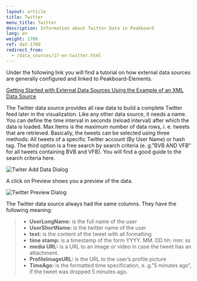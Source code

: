 ```yaml
---
layout: article
title: Twitter
menu_title: Twitter
description: Information about Twitter Data in Peakboard
lang: en
weight: 1700
ref: dat-1700
redirect_from:
  - /data_sources/17-en-twitter.html
---
```

Under the following link you will find a tutorial on how external data sources are generally configured and linked to Peakboard-Elements.

[Getting Started with External Data Sources Using the Example of an XML Data Source](/tutorials/03-en-xml-data.html)

The Twitter data source provides all raw data to build a complete Twitter feed later in the visualization. Like any other data source, it needs a name. You can define the time interval in seconds (reload interval) after which the data is loaded. Max Items is the maximum number of data rows, i. e. tweets that are retrieved.
Basically, the tweets can be selected using three methods: All tweets of a specific Twitter account (By User Name) or hash tag. The third option is a free search by search criteria (e. g.”BVB AND VFB” for all tweets containing BVB and VFB). You will find a good guide to the search criteria here.

![Twiter Add Data Dialog](/assets/images/data-sources/twitter/twitter-add-data-dialog.png)

A click on Preview shows you a preview of the data.

![Twitter Preview Dialog](/assets/images/data-sources/twitter/twitter-preview-dialog.png)

The Twitter data source always had the same columns. They have the following meaning:

> *	**UserLongName:** is the full name of the user
> *	**UserShortName:** is the twitter name of the user
> *	**text:** is the content of the tweet with all formatting
> *	**time stamp:** is a timestamp of the form YYYY. MM. DD hh: mm: ss
> *	**media URL:** is a URL to an image or video in case the tweet has an attachment.
> *	**ProfileImageURL:** is the URL to the user’s profile picture
> *	**TimeAgo:** is the formatted time specification, e. g.”5 minutes ago”, if the tweet was dropped 5 minutes ago.
